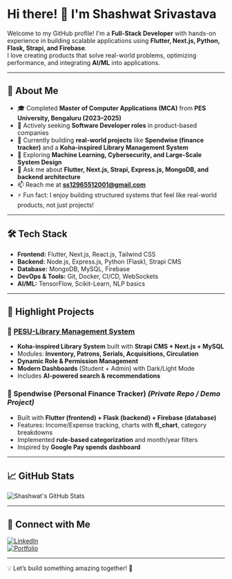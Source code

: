 # Hi there! 👋 I'm Shashwat Srivastava  

Welcome to my GitHub profile! I'm a **Full-Stack Developer** with hands-on experience in building scalable applications using **Flutter, Next.js, Python, Flask, Strapi, and Firebase**.  
I love creating products that solve real-world problems, optimizing performance, and integrating **AI/ML** into applications.  

---

## 🚀 About Me
- 🎓 Completed **Master of Computer Applications (MCA)** from **PES University, Bengaluru (2023–2025)**  
- 💼 Actively seeking **Software Developer roles** in product-based companies  
- 🔭 Currently building **real-world projects** like **Spendwise (finance tracker)** and a **Koha-inspired Library Management System**  
- 🌱 Exploring **Machine Learning, Cybersecurity, and Large-Scale System Design**  
- 💬 Ask me about **Flutter, Next.js, Strapi, Express.js, MongoDB, and backend architecture**  
- 📫 Reach me at **ss12965512001@gmail.com**  
- ⚡ Fun fact: I enjoy building structured systems that feel like real-world products, not just projects!  

---

## 🛠 Tech Stack
- **Frontend:** Flutter, Next.js, React.js, Tailwind CSS  
- **Backend:** Node.js, Express.js, Python (Flask), Strapi CMS  
- **Database:** MongoDB, MySQL, Firebase  
- **DevOps & Tools:** Git, Docker, CI/CD, WebSockets  
- **AI/ML:** TensorFlow, Scikit-Learn, NLP basics  

---

## 📌 Highlight Projects
### 🔹 [PESU-Library Management System](https://github.com/shashwat12965512001/PESU-Library-Dashboard)
- **Koha-inspired Library System** built with **Strapi CMS + Next.js + MySQL**  
- Modules: **Inventory, Patrons, Serials, Acquisitions, Circulation**  
- **Dynamic Role & Permission Management**  
- **Modern Dashboards** (Student + Admin) with Dark/Light Mode  
- Includes **AI-powered search & recommendations**  

### 🔹 Spendwise (Personal Finance Tracker) *(Private Repo / Demo Project)*
- Built with **Flutter (frontend) + Flask (backend) + Firebase (database)**  
- Features: Income/Expense tracking, charts with **fl_chart**, category breakdowns  
- Implemented **rule-based categorization** and month/year filters  
- Inspired by **Google Pay spends dashboard**  

---

## 📈 GitHub Stats
![Shashwat's GitHub Stats](https://github-readme-stats.vercel.app/api?username=shashwat12965512001&show_icons=true&theme=dark)

---

## 🔗 Connect with Me
[![LinkedIn](https://img.shields.io/badge/LinkedIn-%230077B5.svg?style=for-the-badge&logo=linkedin&logoColor=white)](https://www.linkedin.com/in/ss12965512001/)  
[![Portfolio](https://img.shields.io/badge/Portfolio-%2312100E.svg?style=for-the-badge&logo=firefox&logoColor=white)](https://your-portfolio.com)  

---

💡 Let’s build something amazing together! 🚀

